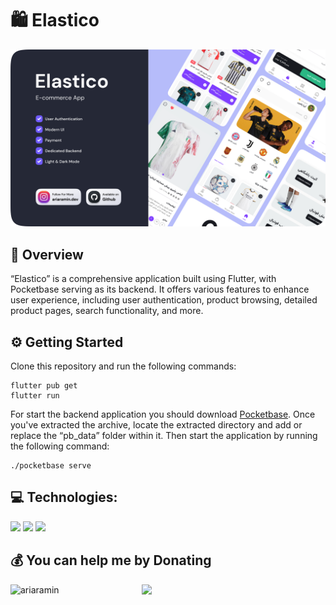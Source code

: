 # 🛍️ Elastico

![thumbnail](thumbnail.png)


## 🚀 Overview

“Elastico” is a comprehensive application built using Flutter, with Pocketbase serving as its backend. It offers various features to enhance user experience, including user authentication, product browsing, detailed product pages, search functionality, and more.

## ⚙️ Getting Started

Clone this repository and run the following commands:

```
flutter pub get
flutter run
```

For start the backend application you should download [Pocketbase](https://pocketbase.io/docs/). Once you've extracted the archive, locate the extracted directory and add or replace the “pb_data” folder within it. Then start the application by running the following command:

```
./pocketbase serve
```

## 💻 Technologies:

<img src="https://img.icons8.com/color/48/000000/dart.png"/>
<img src="https://img.icons8.com/color/48/000000/flutter.png"/>
<img src="https://pocketbase.io/images/logo.svg"/>

## 💰 You can help me by Donating
<p><a href="https://www.buymeacoffee.com/ariaramin"> <img align="left" src="https://cdn.buymeacoffee.com/buttons/v2/default-yellow.png" width="210" alt="ariaramin" /></a></p>
<a href="https://www.coffeebede.com/ariaramin"> <img class="img-fluid" src="https://coffeebede.ir/DashboardTemplateV2/app-assets/images/banner/default-yellow.svg" width="210" /> </a>
